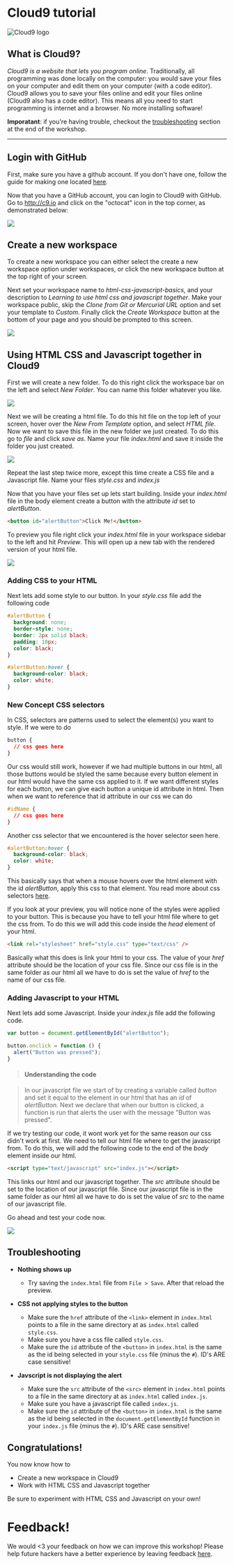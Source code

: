 # Cloud9 tutorial

![Cloud9 logo](img/cloud9.png)

## What is Cloud9?

*Cloud9 is a website that lets you program online*. Traditionally, all
 programming was done locally on the computer: you would save your files on your
 computer and edit them on your computer (with a code editor). Cloud9 allows you
 to save your files online and edit your files online (Cloud9 also has a code
 editor). This means all you need to start programming is internet and a
 browser. No more installing software!

__Imporatant__: if you're having trouble, checkout the
[troubleshooting](#troubleshooting) section at the end of the workshop.

-------------------------------------------------------------------------------

## Login with GitHub

First, make sure you have a github account. If you don't have one, follow the
guide for making one located
[here](https://github.com/hackclub/hackclub/tree/master/playbook/workshops/portfolio#creating-a-github-account).

Now that you have a GitHub account, you can login to Cloud9 with GitHub. Go to
http://c9.io and click on the "octocat" icon in the top corner, as demonstrated
below:

![](img/github-login.gif)

## Create a new workspace

To create a new workspace you can either select the create a new workspace
option under workspaces, or click the new workspace button at the top right of
your screen.

Next set your workspace name to *html-css-javascript-basics*, and your
description to *Learning to use html css and javascript together*. Make your
workspace public, skip the *Clone from Git or Mercurial URL* option and set your
template to *Custom*. Finally click the *Create Workspace* button at the bottom
of your page and you should be prompted to this screen.

![](img/open-screen.gif)

## Using HTML CSS and Javascript together in Cloud9

First we will create a new folder. To do this right click the workspace bar on
the left and select *New Folder*. You can name this folder whatever you like.

![](img/create-folder.gif)

Next we will be creating a html file. To do this hit file on the top left of
your screen, hover over the *New From Template* option, and select *HTML file*.
Now we want to save this file in the new folder we just created. To do this go
to *file* and click *save as*. Name your file *index.html* and save it inside
the folder you just created.

![](img/create-html.gif)

Repeat the last step twice more, except this time create a CSS file and a
Javascript file. Name your files *style.css* and *index.js*

Now that you have your files set up lets start building. Inside your
*index.html* file in the body element create a button with the attribute *id*
set to *alertButton*.

```html
<button id="alertButton">Click Me!</button>
```

To preview you file right click your *index.html* file in your workspace sidebar
to the left and hit *Preview*. This will open up a new tab with the rendered
version of your html file.

![](img/preview.gif)

### Adding CSS to your HTML

Next lets add some style to our button. In your *style.css* file add the
following code

```css
#alertButton {
  background: none;
  border-style: none;
  border: 2px solid black;
  padding: 10px;
  color: black;
}

#alertButton:hover {
  background-color: black;
  color: white;
}
```

### New Concept CSS selectors

In CSS, selectors are patterns used to select the element(s) you want to style.
If we were to do

```css
button {
  // css goes here
}
```

Our css would still work, however if we had multiple buttons in our html, all
those buttons would be styled the same because every button element in our html
would have the same css applied to it. If we want different styles for each
button, we can give each button a unique id attribute in html. Then when we want
to reference that id attribute in our css we can do

```css
#idName {
  // css goes here
}
```

Another css selector that we encountered is the hover selector seen here.

```css
#alertButton:hover {
  background-color: black;
  color: white;
}
```

This basically says that when a mouse hovers over the html element with the id
*alertButton*, apply this css to that element. You read more about css selectors
[here](http://www.w3schools.com/cssref/css_selectors.asp).

If you look at your preview, you will notice none of the styles were applied to
your button. This is because you have to tell your html file where to get the
css from. To do this we will add this code inside the *head* element of your
html.

```html
<link rel="stylesheet" href="style.css" type="text/css" />
```

Basically what this does is link your html to your css. The value of your *href*
attribute should be the location of your css file. Since our css file is in the
same folder as our html all we have to do is set the value of *href* to the name
of our css file.

### Adding Javascript to your HTML

Next lets add some Javascript. Inside your *index.js* file add the following
code.

```js
var button = document.getElementById("alertButton");

button.onclick = function () {
  alert("Button was pressed");
}
```

> #### Understanding the code

> In our javascript file we start of by creating a variable called *button* and
> set it equal to the element in our html that has an *id* of *alertButton*.
> Next we declare that when our button is clicked, a function is run that alerts
> the user with the message "Button was pressed".

If we try testing our code, it wont work yet for the same reason our css didn't
work at first. We need to tell our html file where to get the javascript from.
To do this, we will add the following code to the end of the *body* element
inside our html.

```html
<script type="text/javascript" src="index.js"></script>
```

This links our html and our javascript together. The *src* attribute should be
set to the location of our javascript file. Since our javascript file is in the
same folder as our html all we have to do is set the value of *src* to the name
of our javascript file.

Go ahead and test your code now.

![](img/test-code.gif)

## Troubleshooting

- __Nothing shows up__
  - Try saving the `index.html` file from `File > Save`. After that reload the
    preview.

- __CSS not applying styles to the button__
  - Make sure the `href` attribute of the `<link>` element in `index.html`
    points to a file in the same directory at as `index.html` called
    `style.css`.
  - Make sure you have a css file called `style.css`.
  - Make sure the `id` attribute of the `<button>` in `index.html` is the same
    as the id being selected in your `style.css` file (minus the `#`). ID's
    ARE case sensitive!

- __Javscript is not displaying the alert__
  - Make sure the `src` attribute of the `<src>` element in `index.html`
    points to a file in the same directory at as `index.html` called
    `index.js`.
  - Make sure you have a javascript file called `index.js`.
  - Make sure the `id` attribute of the `<button>` in `index.html` is the same
    as the id being selected in the `document.getElementById` function in your
    `index.js` file (minus the `#`). ID's ARE case sensitive!

## Congratulations!

You now know how to

- Create a new workspace in Cloud9
- Work with HTML CSS and Javascript together

Be sure to experiment with HTML CSS and Javascript on your own!

# Feedback!

We would <3 your feedback on how we can improve this workshop! Please help
future hackers have a better experience by leaving feedback
[here](https://docs.google.com/forms/d/1IxbiDtyP-UOx3hRGu3o2I-iVll95xQ6I_pW8JS3TZ2k/viewform?entry.1677546962=The+Cloud9+workshop).
